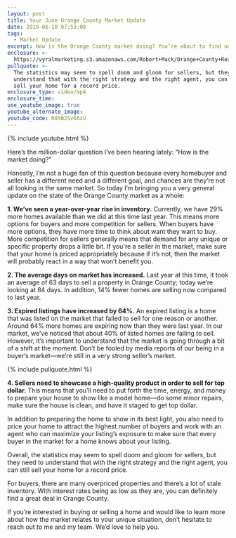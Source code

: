 ```yaml
---
layout: post
title: Your June Orange County Market Update
date: 2019-06-10 07:53:00
tags:
  - Market Update
excerpt: How is the Orange County market doing? You’re about to find out.
enclosure: >-
  https://vyralmarketing.s3.amazonaws.com/Robert+Mack/Orange+County+Real+Estate+Agent-+Your+June+Orange+County+Market+Update.mp4
pullquote: >-
  The statistics may seem to spell doom and gloom for sellers, but they need to
  understand that with the right strategy and the right agent, you can still
  sell your home for a record price.
enclosure_type: video/mp4
enclosure_time:
use_youtube_image: true
youtube_alternate_image:
youtube_code: R85B2Sv6AzU
---
```


{% include youtube.html %}

Here’s the million-dollar question I’ve been hearing lately: “How is the market doing?”

Honestly, I’m not a huge fan of this question because every homebuyer and seller has a different need and a different goal, and chances are they’re not all looking in the same market. So today I’m bringing you a very general update on the state of the Orange County market as a whole:

**1\. We’ve seen a year-over-year rise in inventory.** Currently, we have 29% more homes available than we did at this time last year. This means more options for buyers and more competition for sellers. When buyers have more options, they have more time to think about want they want to buy. More competition for sellers generally means that demand for any unique or specific property drops a little bit. If you're a seller in the market, make sure that your home is priced appropriately because if it’s not, then the market will probably react in a way that won’t benefit you.

**2\. The average days on market has increased.** Last year at this time, it took an average of 63 days to sell a property in Orange County; today we’re looking at 84 days. In addition, 14% fewer homes are selling now compared to last year.

**3\. Expired listings have increased by 64%.** An expired listing is a home that was listed on the market that failed to sell for one reason or another. Around 64% more homes are expiring now than they were last year. In our market, we’ve noticed that about 40% of listed homes are failing to sell. However, it’s important to understand that the market is going through a bit of a shift at the moment. Don’t be fooled by media reports of our being in a buyer’s market—we’re still in a very strong seller’s market.

{% include pullquote.html %}

**4\. Sellers need to showcase a high-quality product in order to sell for top dollar.** This means that you’ll need to put forth the time, energy, and money to prepare your house to show like a model home—do some minor repairs, make sure the house is clean, and have it staged to get top dollar.

In addition to preparing the home to show in its best light, you also need to price your home to attract the highest number of buyers and work with an agent who can maximize your listing’s exposure to make sure that every buyer in the market for a home knows about your listing.

Overall, the statistics may seem to spell doom and gloom for sellers, but they need to understand that with the right strategy and the right agent, you can still sell your home for a record price.

For buyers, there are many overpriced properties and there’s a lot of stale inventory. With interest rates being as low as they are, you can definitely find a great deal in Orange County.

If you’re interested in buying or selling a home and would like to learn more about how the market relates to your unique situation, don’t hesitate to reach out to me and my team. We’d love to help you.